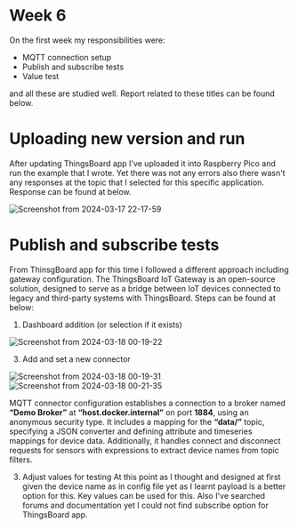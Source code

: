 # Week 6

On the first week my responsibilities were:
- MQTT connection setup
- Publish and subscribe tests
- Value test

and all these are studied well. Report related to these titles can be found below.


# Uploading new version and run
After updating ThingsBoard app I've uploaded it into Raspberry Pico and run the example that I wrote. Yet there was not any errors also there wasn't any responses at the topic that I selected for this specific application. Response can be found at below.

![Screenshot from 2024-03-17 22-17-59](https://github.com/mnyilmaz/Embedded-Linux/assets/68549106/5a06dfb2-fcd4-4a50-a853-d36afdcbe198)


# Publish and subscribe tests
From ThinsgBoard app for this time I followed a different approach including gateway configuration. The ThingsBoard IoT Gateway is an open-source solution, designed to serve as a bridge between IoT devices connected to legacy and third-party systems with ThingsBoard. Steps can be found at below:

1. Dashboard addition (or selection if it exists)

![Screenshot from 2024-03-18 00-19-22](https://github.com/mnyilmaz/Embedded-Linux/assets/68549106/4259a069-9737-48b3-b7aa-fcdbd54ec117)

3. Add and set a new connector

![Screenshot from 2024-03-18 00-19-31](https://github.com/mnyilmaz/Embedded-Linux/assets/68549106/9f7789d5-c6d0-4030-ad84-7a43a4d1b6c7)
![Screenshot from 2024-03-18 00-21-35](https://github.com/mnyilmaz/Embedded-Linux/assets/68549106/3fad2dd8-9f41-4985-8e84-2c0c06d4e6f6)

MQTT connector configuration establishes a connection to a broker named **“Demo Broker”** at **“host.docker.internal”** on port **1884**, using an anonymous security type. It includes a mapping for the **“data/”** topic, specifying a JSON converter and defining attribute and timeseries mappings for device data. Additionally, it handles connect and disconnect requests for sensors with expressions to extract device names from topic filters.

3.  Adjust values for testing
At this point as I thought and designed at first given the device name as in config file yet as I learnt payload is a better option for this. Key values can be used for this. Also I've searched forums and documentation yet I could not find subscribe option for ThingsBoard app. 

	


